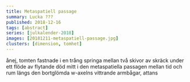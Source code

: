 ```yaml
---
title: Metaspatiell passage
summary: Lucka ???
published: 2018-12-16
tags: [abstract]
series: [julkalender-2018]
images: [20181211-metaspatiell-passage.jpg]
clusters: [dimension, tomhet]
---
```


ånej, tomten fastnade i en trång springa mellan två skivor av skräck under ett flöde av flytande död mitt i den metaspatiella passagen mellan tid och rum längs den bortglömda w-axelns vittrande armbågar, attans
